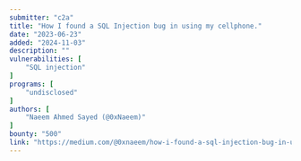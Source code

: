 ```yaml
---
submitter: "c2a"
title: "How I found a SQL Injection bug in using my cellphone."
date: "2023-06-23"
added: "2024-11-03"
description: ""
vulnerabilities: [
    "SQL injection"
]
programs: [
    "undisclosed"
]
authors: [
    "Naeem Ahmed Sayed (@0xNaeem)"
]
bounty: "500"
link: "https://medium.com/@0xnaeem/how-i-found-a-sql-injection-bug-in-using-my-cellphone-5b5193fdc314"
---
```




